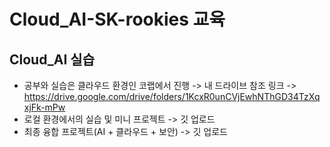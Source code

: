 # Cloud_AI-SK-rookies 교육

## Cloud_AI 실습
  - 공부와 실습은 클라우드 환경인 코랩에서 진행 -> 내 드라이브 참조 링크 -> https://drive.google.com/drive/folders/1KcxR0unCVjEwhNThGD34TzXqxjFk-mPw
  - 로컬 환경에서의 실습 및 미니 프로젝트 -> 깃 업로드
  - 최종 융합 프로젝트(AI + 클라우드 + 보안) -> 깃 업로드
